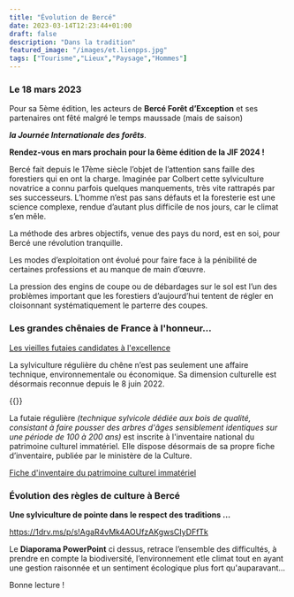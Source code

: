 ```yaml
---
title: "Évolution de Bercé"
date: 2023-03-14T12:23:44+01:00
draft: false
description: "Dans la tradition"
featured_image: "/images/et.lienpps.jpg"
tags: ["Tourisme","Lieux","Paysage","Hommes"]
---
```


### Le 18 mars 2023

Pour sa 5ème édition, les acteurs de **Bercé Forêt d’Exception** et 
ses partenaires ont fêté malgré le temps maussade (mais de saison)

***la Journée Internationale des forêts***.

**Rendez-vous en mars prochain pour la 6ème édition de la JIF 2024 !**

Bercé fait depuis le 17ème siècle l’objet de l’attention sans 
faille des forestiers qui en ont la charge.
Imaginée par Colbert cette sylviculture novatrice a connu
parfois quelques manquements, très vite rattrapés par ses successeurs. 
L’homme n’est pas sans défauts et la foresterie est une science complexe,
rendue d’autant plus difficile de nos jours, car le climat s’en mêle.

La méthode des arbres objectifs, venue des pays du nord, est en soi, 
pour Bercé une révolution tranquille.

Les modes d’exploitation ont évolué pour faire face à la pénibilité
de certaines professions et au manque de main d’œuvre.

La pression des engins de coupe ou de débardages sur le sol est l’un 
des problèmes important que les forestiers d’aujourd’hui tentent 
de régler en cloisonnant systématiquement le parterre des coupes.


### Les grandes chênaies de France à l'honneur...

[Les vieilles futaies candidates à l'excellence](/articles/pdf/futaieregulierechene.pdf)

La sylviculture régulière du chêne n’est pas seulement une affaire technique, environnementale ou économique. 
Sa dimension culturelle est désormais reconnue depuis le 8 juin 2022.

{{<youtube id="vja6a0Q0l-E">}}

La futaie régulière *(technique sylvicole dédiée aux bois de qualité, consistant à faire pousser des arbres d'âges sensiblement identiques sur une période de 100 à 200 ans)* est inscrite à l'inventaire national du patrimoine culturel immatériel.
Elle dispose désormais de sa propre fiche d’inventaire,
publiée par le ministère de la Culture.

[Fiche d'inventaire du patrimoine culturel immatériel](/articles/pdf/savoirsetsavoir-faire.pdf)

### Évolution des règles de culture à Bercé

**Une sylviculture de pointe dans le respect des traditions …**  

https://1drv.ms/p/s!AgaR4vMk4AOUfzAKgwsCIyDFfTk

Le **Diaporama PowerPoint** ci dessus, retrace l’ensemble des difficultés,
à prendre en compte la biodiversité, l’environnement etle climat tout en ayant
une gestion raisonnée et un sentiment écologique plus fort qu'auparavant…

Bonne lecture !


  

